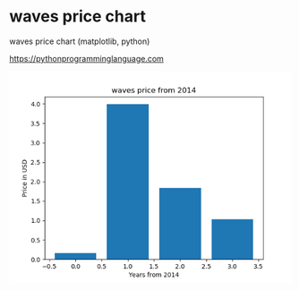 # waves price chart 

waves price chart (matplotlib, python)

https://pythonprogramminglanguage.com

<img src='chart.png'>
